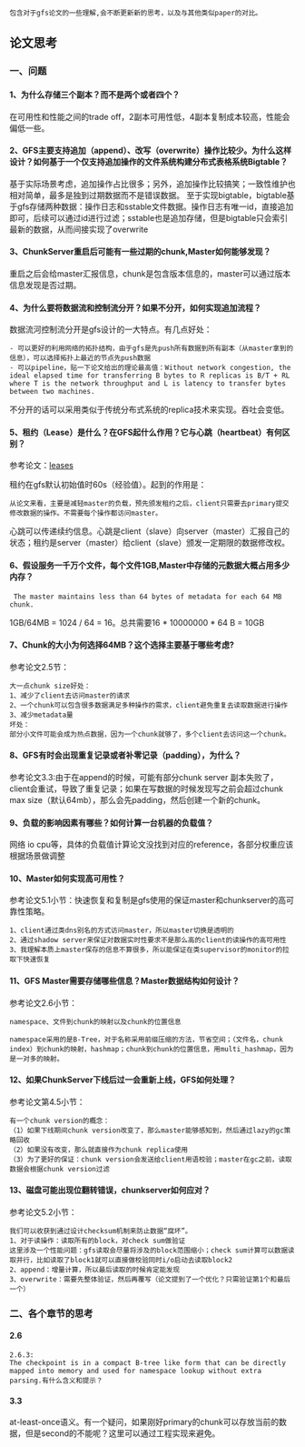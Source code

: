 ```
包含对于gfs论文的一些理解,会不断更新新的思考，以及与其他类似paper的对比。
```
## 论文思考
### 一、问题
#### 1、为什么存储三个副本？而不是两个或者四个？
在可用性和性能之间的trade off，2副本可用性低，4副本复制成本较高，性能会偏低一些。

#### 2、GFS主要支持追加（append）、改写（overwrite）操作比较少。为什么这样设计？如何基于一个仅支持追加操作的文件系统构建分布式表格系统Bigtable？
基于实际场景考虑，追加操作占比很多；另外，追加操作比较搞笑；一致性维护也相对简单，最多是独到过期数据而不是错误数据。
至于实现bigtable，bigtable基于gfs存储两种数据：操作日志和sstable文件数据。操作日志有唯一id，直接追加即可，后续可以通过id进行过滤；sstable也是追加存储，但是bigtable只会索引最新的数据，从而间接实现了overwrite

#### 3、ChunkServer重启后可能有一些过期的chunk,Master如何能够发现？
重启之后会给master汇报信息，chunk是包含版本信息的，master可以通过版本信息发现是否过期。

#### 4、为什么要将数据流和控制流分开？如果不分开，如何实现追加流程？
数据流河控制流分开是gfs设计的一大特点。有几点好处：
	
	- 可以更好的利用网络的拓扑结构，由于gfs是先push所有数据到所有副本（从master拿到的信息），可以选择拓扑上最近的节点先push数据
	- 可以pipeline，贴一下论文给出的理论最高值：Without network congestion, the ideal elapsed time for transferring B bytes to R replicas is B/T + RL where T is the network throughput and L is latency to transfer bytes between two machines. 

不分开的话可以采用类似于传统分布式系统的replica技术来实现。吞吐会变低。

#### 5、租约（Lease）是什么？在GFS起什么作用？它与心跳（heartbeat）有何区别？
参考论文：[leases](http://web.eecs.umich.edu/~mosharaf/Readings/Leases.pdf)

租约在gfs默认初始值时60s（经验值）。起到的作用是：

```
从论文来看，主要是减轻master的负载，预先颁发租约之后，client只需要去primary提交修改数据的操作。不需要每个操作都访问master。
```
心跳可以传递续约信息。心跳是client（slave）向server（master）汇报自己的状态；租约是server（master）给client（slave）颁发一定期限的数据修改权。

#### 6、假设服务一千万个文件，每个文件1GB,Master中存储的元数据大概占用多少内存？
```
 The master maintains less than 64 bytes of metadata for each 64 MB chunk.
```
1GB/64MB = 1024 / 64 = 16。总共需要16 * 10000000 * 64 B = 10GB

#### 7、Chunk的大小为何选择64MB？这个选择主要基于哪些考虑?
参考论文2.5节：

```
大一点chunk size好处：
1、减少了client去访问master的请求
2、一个chunk可以包含很多数据满足多种操作的需求，client避免重复去读取数据进行操作
3、减少metadata量
坏处：
部分小文件可能会成为热点数据，因为一个chunk就够了，多个client去访问这一个chunk。

```

#### 8、GFS有时会出现重复记录或者补零记录（padding），为什么？
参考论文3.3:由于在append的时候，可能有部分chunk server 副本失败了，client会重试，导致了重复记录；如果在写数据的时候发现写之前会超过chunk max size（默认64mb），那么会先padding，然后创建一个新的chunk。

#### 9、负载的影响因素有哪些？如何计算一台机器的负载值？
网络 io cpu等，具体的负载值计算论文没找到对应的reference，各部分权重应该根据场景做调整

#### 10、Master如何实现高可用性？
参考论文5.1小节：快速恢复和复制是gfs使用的保证master和chunkserver的高可靠性策略。

```
1、client通过类dns别名的方式访问master，所以master切换是透明的
2、通过shadow server来保证对数据实时性要求不是那么高的client的读操作的高可用性
3、我理解本质上master保存的信息不算很多，所以能保证在类supervisor的monitor的拉取下快速恢复
```

#### 11、GFS Master需要存储哪些信息？Master数据结构如何设计？
参考论文2.6小节：

```
namespace、文件到chunk的映射以及chunk的位置信息

namespace采用的是B-Tree，对于名称采用前缀压缩的方法，节省空间；（文件名，chunk index）到chunk的映射，hashmap；chunk到chunk的位置信息，用multi_hashmap，因为是一对多的映射。
```

#### 12、如果ChunkServer下线后过一会重新上线，GFS如何处理？
参考论文第4.5小节：

```
有一个chunk version的概念：
（1）如果下线期间chunk version改变了，那么master能够感知到，然后通过lazy的gc策略回收
（2）如果没有改变，那么就直接作为chunk replica使用
（3）为了更好的保证：chunk version会发送给client用语校验；master在gc之前，读取数据会根据chunk version过滤
```

#### 13、磁盘可能出现位翻转错误，chunkserver如何应对？
参考论文5.2小节：

```
我们可以收获到通过设计checksum机制来防止数据“腐坏”。
1、对于读操作：读取所有的block，对check sum做验证
这里涉及一个性能问题：gfs读取会尽量将涉及的block范围缩小；check sum计算可以数据读取并行，比如读取了block1就可以直接做校验同时i/o启动去读取block2
2、append：增量计算，所以最后读取的时候肯定能发现
3、overwrite：需要先整体验证，然后再覆写（论文提到了一个优化？只需验证第1个和最后一个）
```

### 二、各个章节的思考
#### 2.6
```
2.6.3:
The checkpoint is in a compact B-tree like form that can be directly mapped into memory and used for namespace lookup without extra parsing.有什么含义和提示？
```
#### 3.3
at-least-once语义。有一个疑问，如果刚好primary的chunk可以存放当前的数据，但是second的不能呢？这里可以通过工程实现来避免。

